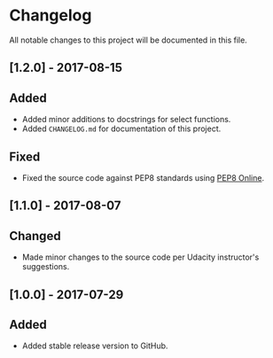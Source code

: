# Changelog
All notable changes to this project will be documented in this file.

## [1.2.0] - 2017-08-15
## Added
- Added minor additions to docstrings for select functions.
- Added `CHANGELOG.md` for documentation of this project.
## Fixed
- Fixed the source code against PEP8 standards using [PEP8 Online](pep8online.com).

## [1.1.0] - 2017-08-07
## Changed
- Made minor changes to the source code per Udacity instructor's suggestions.

## [1.0.0] - 2017-07-29
## Added
- Added stable release version to GitHub.